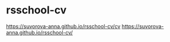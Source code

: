 # rsschool-cv
https://suvorova-anna.github.io/rsschool-cv/cv
https://suvorova-anna.github.io/rsschool-cv/
